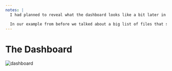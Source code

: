```yaml
---
notes: |
  I had planned to reveal what the dashboard looks like a bit later in my talk but I couldn't contain my excitement! I'll show you a bit of a demo navigating through it in a bit but for now I'll go into a bit of detail how the dashboard works and where it keeps its data.

  In our example from before we talked about a big list of files that still need to be fixed. Essentially the fact that we are using file-based ignores for ember-template-lint is all that we need to tell the system what files still need to be improved.
---
```


# The Dashboard

![dashboard](/images/dashboard.png)
